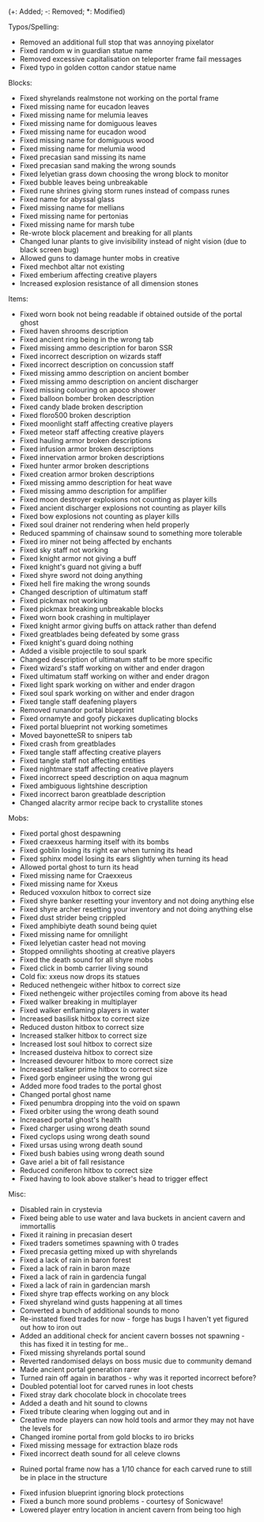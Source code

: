 (+: Added; -: Removed; *: Modified)

Typos/Spelling:
* Removed an additional full stop that was annoying pixelator
* Fixed random w in guardian statue name
* Removed excessive capitalisation on teleporter frame fail messages
* Fixed typo in golden cotton candor statue name

Blocks:
* Fixed shyrelands realmstone not working on the portal frame
* Fixed missing name for eucadon leaves
* Fixed missing name for melumia leaves
* Fixed missing name for domiguous leaves
* Fixed missing name for eucadon wood
* Fixed missing name for domiguous wood
* Fixed missing name for melumia wood
* Fixed precasian sand missing its name
* Fixed precasian sand making the wrong sounds
* Fixed lelyetian grass down choosing the wrong block to monitor
* Fixed bubble leaves being unbreakable
* Fixed rune shrines giving storm runes instead of compass runes
* Fixed name for abyssal glass
* Fixed missing name for mellians
* Fixed missing name for pertonias
* Fixed missing name for marsh tube
* Re-wrote block placement and breaking for all plants
* Changed lunar plants to give invisibility instead of night vision (due to black screen bug)
* Allowed guns to damage hunter mobs in creative
* Fixed mechbot altar not existing
* Fixed emberium affecting creative players
* Increased explosion resistance of all dimension stones

Items:
* Fixed worn book not being readable if obtained outside of the portal ghost
* Fixed haven shrooms description
* Fixed ancient ring being in the wrong tab
* Fixed missing ammo description for baron SSR
* Fixed incorrect description on wizards staff
* Fixed incorrect description on concussion staff
* Fixed missing ammo description on ancient bomber
* Fixed missing ammo description on ancient discharger
* Fixed missing colouring on apoco shower
* Fixed balloon bomber broken description
* Fixed candy blade broken description
* Fixed floro500 broken description
* Fixed moonlight staff affecting creative players
* Fixed meteor staff affecting creative players
* Fixed hauling armor broken descriptions
* Fixed infusion armor broken descriptions
* Fixed innervation armor broken descriptions
* Fixed hunter armor broken descriptions
* Fixed creation armor broken descriptions
* Fixed missing ammo description for heat wave
* Fixed missing ammo description for amplifier
* Fixed moon destroyer explosions not counting as player kills
* Fixed ancient discharger explosions not counting as player kills
* Fixed bow explosions not counting as player kills
* Fixed soul drainer not rendering when held properly
* Reduced spamming of chainsaw sound to something more tolerable
* Fixed iro miner not being affected by enchants
* Fixed sky staff not working
* Fixed knight armor not giving a buff
* Fixed knight's guard not giving a buff
* Fixed shyre sword not doing anything
* Fixed hell fire making the wrong sounds
* Changed description of ultimatum staff
* Fixed pickmax not working
* Fixed pickmax breaking unbreakable blocks
* Fixed worn book crashing in multiplayer
* Fixed knight armor giving buffs on attack rather than defend
* Fixed greatblades being defeated by some grass
* Fixed knight's guard doing nothing
* Added a visible projectile to soul spark
* Changed description of ultimatum staff to be more specific
* Fixed wizard's staff working on wither and ender dragon
* Fixed ultimatum staff working on wither and ender dragon
* Fixed light spark working on wither and ender dragon
* Fixed soul spark working on wither and ender dragon
* Fixed tangle staff deafening players
* Removed runandor portal blueprint
* Fixed ornamyte and goofy pickaxes duplicating blocks
* Fixed portal blueprint not working sometimes
* Moved bayonetteSR to snipers tab
* Fixed crash from greatblades
* Fixed tangle staff affecting creative players
* Fixed tangle staff not affecting entities
* Fixed nightmare staff affecting creative players
* Fixed incorrect speed description on aqua magnum
* Fixed ambiguous lightshine description
* Fixed incorrect baron greatblade description
* Changed alacrity armor recipe back to crystallite stones

Mobs:
* Fixed portal ghost despawning
* Fixed craexxeus harming itself with its bombs
* Fixed goblin losing its right ear when turning its head
* Fixed sphinx model losing its ears slightly when turning its head
* Allowed portal ghost to turn its head
* Fixed missing name for Craexxeus
* Fixed missing name for Xxeus
* Reduced voxxulon hitbox to correct size
* Fixed shyre banker resetting your inventory and not doing anything else
* Fixed shyre archer resetting your inventory and not doing anything else
* Fixed dust strider being crippled
* Fixed amphibiyte death sound being quiet
* Fixed missing name for omnilight
* Fixed lelyetian caster head not moving
* Stopped omnilights shooting at creative players
* Fixed the death sound for all shyre mobs
* Fixed click in bomb carrier living sound
* Cold fix: xxeus now drops its statues
* Reduced nethengeic wither hitbox to correct size
* Fixed nethengeic wither projectiles coming from above its head
* Fixed walker breaking in multiplayer
* Fixed walker enflaming players in water
* Increased basilisk hitbox to correct size
* Reduced duston hitbox to correct size
* Increased stalker hitbox to correct size
* Increased lost soul hitbox to correct size
* Increased dusteiva hitbox to correct size
* Increased devourer hitbox to more correct size
* Increased stalker prime hitbox to correct size
* Fixed gorb engineer using the wrong gui
* Added more food trades to the portal ghost
* Changed portal ghost name
* Fixed penumbra dropping into the void on spawn
* Fixed orbiter using the wrong death sound
* Increased portal ghost's health
* Fixed charger using wrong death sound
* Fixed cyclops using wrong death sound
* Fixed ursas using wrong death sound
* Fixed bush babies using wrong death sound
* Gave ariel a bit of fall resistance
* Reduced coniferon hitbox to correct size
* Fixed having to look above stalker's head to trigger effect

Misc:
* Disabled rain in crystevia
* Fixed being able to use water and lava buckets in ancient cavern and immortallis
* Fixed it raining in precasian desert
* Fixed traders sometimes spawning with 0 trades
* Fixed precasia getting mixed up with shyrelands
* Fixed a lack of rain in baron forest
* Fixed a lack of rain in baron maze
* Fixed a lack of rain in gardencia fungal
* Fixed a lack of rain in gardencian marsh
* Fixed shyre trap effects working on any block
* Fixed shyreland wind gusts happening at all times
* Converted a bunch of additional sounds to mono
* Re-instated fixed trades for now - forge has bugs I haven't yet figured out how to iron out
* Added an additional check for ancient cavern bosses not spawning - this has fixed it in testing for me..
* Fixed missing shyrelands portal sound
* Reverted randomised delays on boss music due to community demand
* Made ancient portal generation rarer
* Turned rain off again in barathos - why was it reported incorrect before?
* Doubled potential loot for carved runes in loot chests
* Fixed stray dark chocolate block in chocolate trees
* Added a death and hit sound to clowns
* Fixed tribute clearing when logging out and in
* Creative mode players can now hold tools and armor they may not have the levels for
* Changed iromine portal from gold blocks to iro bricks
* Fixed missing message for extraction blaze rods
* Fixed incorrect death sound for all celeve clowns
+ Ruined portal frame now has a 1/10 chance for each carved rune to still be in place in the structure
* Fixed infusion blueprint ignoring block protections
* Fixed a bunch more sound problems - courtesy of Sonicwave!
* Lowered player entry location in ancient cavern from being too high
